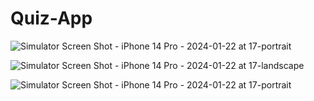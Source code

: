 # Quiz-App

![Simulator Screen Shot - iPhone 14 Pro - 2024-01-22 at 17-portrait](https://github.com/Tron8268/Quiz-App/assets/82048036/936485a1-3b7d-4fed-b1eb-bb461bd5e42d)

![Simulator Screen Shot - iPhone 14 Pro - 2024-01-22 at 17-landscape](https://github.com/Tron8268/Quiz-App/assets/82048036/ea2e38e2-05d7-4c34-859e-d0a3cf3b822d)


![Simulator Screen Shot - iPhone 14 Pro - 2024-01-22 at 17-portrait](https://github.com/Tron8268/Quiz-App/assets/82048036/976783dc-c590-4324-97d3-3028aa8b9bba)

